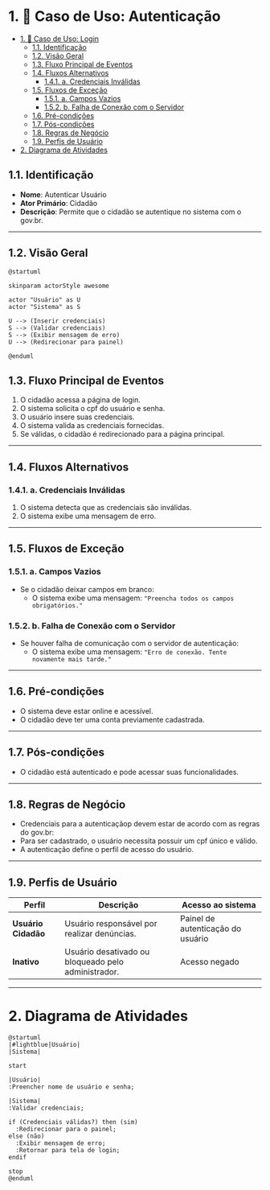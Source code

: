 # 1. 🎯 Caso de Uso: Autenticação
- [1. 🎯 Caso de Uso: Login](#1--caso-de-uso-login)
	- [1.1. Identificação](#11-identificação)
	- [1.2. Visão Geral](#12-visão-geral)
	- [1.3. Fluxo Principal de Eventos](#13-fluxo-principal-de-eventos)
	- [1.4. Fluxos Alternativos](#14-fluxos-alternativos)
		- [1.4.1. a. Credenciais Inválidas](#141-a-credenciais-inválidas)
	- [1.5. Fluxos de Exceção](#15-fluxos-de-exceção)
		- [1.5.1. a. Campos Vazios](#151-a-campos-vazios)
		- [1.5.2. b. Falha de Conexão com o Servidor](#152-b-falha-de-conexão-com-o-servidor)
	- [1.6. Pré-condições](#16-pré-condições)
	- [1.7. Pós-condições](#17-pós-condições)
	- [1.8. Regras de Negócio](#18-regras-de-negócio)
	- [1.9. Perfis de Usuário](#19-perfis-de-usuário)
- [2. Diagrama de Atividades](#2-diagrama-de-atividades)


## 1.1. Identificação
- **Nome**: Autenticar Usuário  
- **Ator Primário**: Cidadão  
- **Descrição**: Permite que o cidadão se autentique no sistema com o gov.br.

---


## 1.2. Visão Geral

```puml
@startuml

skinparam actorStyle awesome

actor "Usuário" as U
actor "Sistema" as S

U --> (Inserir credenciais)
S --> (Validar credenciais)
S --> (Exibir mensagem de erro)
U --> (Redirecionar para painel)

@enduml
```

## 1.3. Fluxo Principal de Eventos
1. O cidadão acessa a página de login.
2. O sistema solicita o cpf do usuário e senha.
3. O usuário insere suas credenciais.
4. O sistema valida as credenciais fornecidas.
5. Se válidas, o cidadão é redirecionado para a página principal.
---

## 1.4. Fluxos Alternativos

### 1.4.1. a. Credenciais Inválidas
1. O sistema detecta que as credenciais são inválidas.
2. O sistema exibe uma mensagem de erro.

---

## 1.5. Fluxos de Exceção

### 1.5.1. a. Campos Vazios
- Se o cidadão deixar campos em branco:
  - O sistema exibe uma mensagem: `"Preencha todos os campos obrigatórios."`

### 1.5.2. b. Falha de Conexão com o Servidor
- Se houver falha de comunicação com o servidor de autenticação:
  - O sistema exibe uma mensagem: `"Erro de conexão. Tente novamente mais tarde."`

---

## 1.6. Pré-condições
- O sistema deve estar online e acessível.
- O cidadão deve ter uma conta previamente cadastrada.

---

## 1.7. Pós-condições
- O cidadão está autenticado e pode acessar suas funcionalidades.

---

## 1.8. Regras de Negócio
- Credenciais para a autenticaçãop devem estar de acordo com as regras do gov.br:
- Para ser cadastrado, o usuário necessita possuir um cpf único e válido.
- A autenticação define o perfil de acesso do usuário.

---

## 1.9. Perfis de Usuário
| Perfil            | Descrição                                                 | Acesso ao sistema     |
| ----------------- | --------------------------------------------------------- | --------------------- |
| **Usuário Cidadão** | Usuário responsável por realizar denúncias. | Painel de autenticação do usuário     |
| **Inativo**       | Usuário desativado ou bloqueado pelo administrador.       | Acesso negado         |

---

# 2. Diagrama de Atividades

```plantuml
@startuml
|#lightblue|Usuário|
|Sistema|

start

|Usuário|
:Preencher nome de usuário e senha;

|Sistema|
:Validar credenciais;

if (Credenciais válidas?) then (sim)
  :Redirecionar para o painel;
else (não)
  :Exibir mensagem de erro;
  :Retornar para tela de login;
endif

stop
@enduml
```
